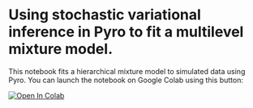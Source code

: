 # Using stochastic variational inference in Pyro to fit a multilevel mixture model.

This notebook fits a hierarchical mixture model to simulated data using Pyro.  You can launch the notebook on Google Colab using this button:

[![Open In Colab](https://colab.research.google.com/assets/colab-badge.svg)](https://colab.research.google.com/github/mettinger/mixModel/blob/main/mixModelTest.ipynb)





